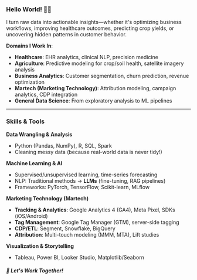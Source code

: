 ### Hello World! 👋😊  

I turn raw data into actionable insights—whether it's optimizing business workflows, improving healthcare outcomes, predicting crop yields, or uncovering hidden patterns in customer behavior.  

**Domains I Work In**:  
- **Healthcare**: EHR analytics, clinical NLP, precision medicine  
- **Agriculture**: Predictive modeling for crop/soil health, satellite imagery analysis  
- **Business Analytics**: Customer segmentation, churn prediction, revenue optimization  
- **Martech (Marketing Technology)**: Attribution modeling, campaign analytics, CDP integration  
- **General Data Science**: From exploratory analysis to ML pipelines  

---

### **Skills & Tools**  
**Data Wrangling & Analysis**  
- Python (Pandas, NumPy), R, SQL, Spark  
- Cleaning messy data (because real-world data is never tidy!)  

**Machine Learning & AI**  
- Supervised/unsupervised learning, time-series forecasting  
- NLP: Traditional methods → **LLMs** (fine-tuning, RAG pipelines)  
- Frameworks: PyTorch, TensorFlow, Scikit-learn, MLflow  

**Marketing Technology (Martech)**  
- **Tracking & Analytics**: Google Analytics 4 (GA4), Meta Pixel, SDKs (iOS/Android)  
- **Tag Management**: Google Tag Manager (GTM), server-side tagging  
- **CDP/ETL**: Segment, Snowflake, BigQuery  
- **Attribution**: Multi-touch modeling (MMM, MTA), Lift studies  

**Visualization & Storytelling**  
- Tableau, Power BI, Looker Studio, Matplotlib/Seaborn  


##### 🤝 **Let's Work Together!**  

